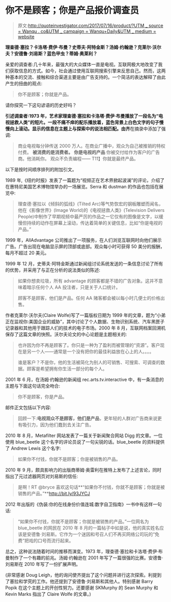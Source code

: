 # 你不是顾客；你是产品报价调查员

> 原文:[http://quoteinvestigator.com/2017/07/16/product/?UTM _ source = Wanqu . co&UTM _ campaign = Wanqu+Daily&UTM _ medium = website](http://quoteinvestigator.com/2017/07/16/product/?utm_source=wanqu.co&utm_campaign=Wanqu+Daily&utm_medium=website)

**理查德·塞拉？卡洛塔·费伊·布曼？史蒂夫·阿特金斯？汤姆·约翰逊？克莱尔·沃尔夫？安德鲁·刘易斯？蓝色甲虫？蒂姆·奥莱利？**

亲爱的调查者:几十年来，最强大的大众媒体一直是电视。互联网极大地改变了我们获取信息的方式。如今，社会通过使用互联网搜索引擎来反思自己。然而，这两种基本的交流、接触和综合渠道主要是由广告支持的。一个简洁的表达解释了由此产生的扭曲的观点:

> 你不是顾客；你就是产品。

请你探究一下这句谚语的历史好吗？

**引述调查者:**1973 年，艺术家理查德·塞拉和卡洛塔·费伊·布曼播放了一段名为“电视拯救人类”的短片。一段不痛不痒的配乐播放着，蓝色背景上白色文字的句子慢慢向上滚动。显示的信息在主题上与探索中的说法相匹配。由**齐**在摘录中添加了强调:

> 商业电视每分钟传送 2000 万人。在商业广播中，观众为自己被推销的特权付费。
> **被消费的是消费者。**
> **你是电视的产品**
> 你被交付给作为客户的广告商。他消耗你。
> 观众不负责编程——
> T11】你就是最终产品。

以下是按时间顺序排列的附加引文。

1989 年,《纽约时报》发表了一篇题为“视频正在艺术界掀起波澜”的评论，介绍了在惠特尼美国艺术博物馆举办的一场展览。Serra 和 dustman 的作品也包括在展览中:

> 理查德·塞拉以《倾斜的弧线》(Tilted Arc)等气势恢宏的钢板雕塑而闻名，他在《影像世界》(Image World)的《电视拯救人类》(Television Delivers People)中制作了早期视频中最严厉的作品之一它仅有的图像是文字，以缓慢但持续的动作在屏幕上滚动，传达着简单的关键信息，比如“你是电视的产品。”

1999 年，AllAdvantage 公司推出了一项服务，在人们浏览互联网时向他们展示广告。广告出现在电脑显示屏的顶部或底部。观众每小时可获得 50 美分的报酬，每月不超过 20 美元。

1999 年 12 月，史蒂夫·阿特金斯通过新闻组讨论系统发送的一条信息讨论了所有的优势，并采用了与正在分析的说法类似的陈述:

> 如果你想卖垃圾，所有 advantage 的顾客都是不错的广告对象。这并不意味着暗示任何个人 AA 投注者，只是关于人口统计。
> 
> 顾客不是顾客，他们是产品。任何 AA 赌客都会被以每小时几便士的价格出售。

作者克莱尔·沃尔夫(Claire Wolfe)写了一篇版权日期为 1999 年的文章，题为“小弟正在监视你:美国企业的威胁”，其中讨论了个人数据、生物识别系统、汽车黑匣子记录器和其他用于跟踪人们的技术的电子市场。2000 年 8 月，互联网档案回溯机保存了这篇文章的快照。沃尔夫论文的中心论题是主题相关的:

> 也许因为你不再是顾客了。你只是一种为了盈利而被管理的“资源”。客户现在是另一个人——通常是一个没有把你的最佳利益放在心上的人。。。。
> 
> 谁是客户？不是你，他的生活被简化为别人的可销售、可搜索、可调查的数据。顾客是希望拥有你生活一部分的每个人。

2001 年 6 月，在汤姆·约翰逊的新闻组 rec.arts.tv.interactive 中，有一条消息的主题与下面这句话完全吻合:

> 你不是顾客，你是产品。

邮件正文包括以下内容:

> 回顾一下:**电视观众不是顾客，他们是产品**，更年轻的人群对广告商来说更有吸引力，因为他们蠢到去关注广告。

2010 年 8 月，Metafilter 网站发表了一篇关于新闻聚合网站 Digg 的文章。一位使用 blue_beetle 这个名字的评论员说了一句尖锐的话。blue_beetle 的资料提供了 Andrew Lewis 这个名字:

> 如果你不付钱，你就不是顾客；你是被销售的产品。

2010 年 9 月，颇具影响力的出版商蒂姆·奥雷利在推特上发布了上述言论，同时指出了元过滤器网页对刘易斯的信任:

> 是啊！RT @bryce 喜欢这句话**“如果你不付钱，你就不是顾客；你就是被销售的产品。”**http://bit.ly/93JYCJ

2012 年出版的《伪装:你的在线身份价值连城:数字自卫指南》一书中有这样一句话:

> “如果你不付钱，你就不是顾客；你就是被销售的产品。”一位网名为 blue_beetle 的网民在 2010 年 8 月的一篇帖子中如是说，他的真实姓名应该是安德鲁·刘易斯。它作为一个迷因和号召人们不再买网络公司玩的“免费”把戏的口号而流行起来。

总之，这种说法随着时间的推移而演变。1973 年，理查德·塞拉和卡洛塔·费伊·布曼制作了一个有趣的前兆。汤姆·约翰逊在 2001 年写了一篇很强的比赛。安德鲁·刘易斯在 2010 年写了一份扩展声明。

(非常感谢 Doug Leigh，他的询问使齐提出了这个问题并进行这次探索。利提到了塞拉和学究的工作。他还提到了安德鲁·刘易斯和其他人。特别感谢 Barry Popik 在这个主题上的开创性努力。还要感谢 SKMurphy 的 Sean Murphy 和 Kevin Marks 指出了 Claire Wolfe 的文章。)